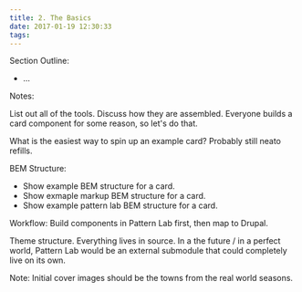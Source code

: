 ```yaml
---
title: 2. The Basics
date: 2017-01-19 12:30:33
tags:
---
```


Section Outline:
* ...

Notes:

List out all of the tools.  Discuss how they are assembled.
Everyone builds a card component for some reason, so let's do that.

What is the easiest way to spin up an example card?  Probably still neato refills.

BEM Structure:
* Show example BEM structure for a card.
* Show exmaple markup BEM structure for a card.
* Show example pattern lab BEM structure for a card.

Workflow: Build components in Pattern Lab first, then map to Drupal.

Theme structure.  Everything lives in source.
In a the future / in a perfect world, Pattern Lab would be an external submodule that could completely live on its own.

Note: Initial cover images should be the towns from the real world seasons.